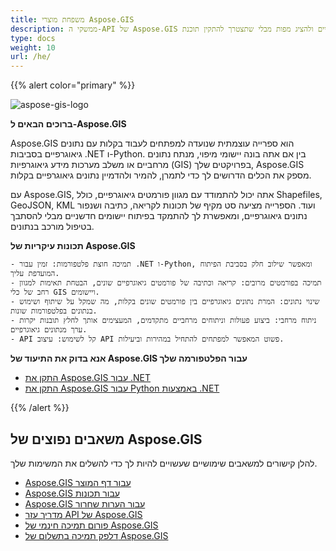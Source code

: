 ```yaml
---
title: משפחת מוצרי Aspose.GIS
description: ממשקי ה-API של Aspose.GIS נועדו להקל על המפתחים לעבוד עם נתונים גיאוגרפיים המאוחסנים בפורמטים שונים. זה מאפשר לך ליצור, לקרוא, להמיר נתונים גיאוגרפיים ולהציג מפות מבלי שתצטרך להתקין תוכנת GIS אחרת. גרסאות .NET ו-Python זמינות
type: docs
weight: 10
url: /he/
---
```


{{% alert color="primary" %}}

![aspose-gis-logo](aspose-gis-for-net_1.png)

**ברוכים הבאים ל-Aspose.GIS**

Aspose.GIS הוא ספרייה עוצמתית שנועדה למפתחים לעבוד בקלות עם נתונים גיאוגרפיים בסביבות .NET ו-Python. בין אם אתה בונה יישומי מיפוי, מנתח נתונים מרחביים או משלב מערכות מידע גיאוגרפיות (GIS) בפרויקטים שלך, Aspose.GIS מספק את הכלים הדרושים לך כדי לתמרן, להמיר ולהדמיין נתונים גיאוגרפיים בקלות.

עם Aspose.GIS, אתה יכול להתמודד עם מגוון פורמטים גיאוגרפיים, כולל Shapefiles, GeoJSON, KML ועוד. הספרייה מציעה סט מקיף של תכונות לקריאה, כתיבה ושנפור נתונים גיאוגרפיים, ומאפשרת לך להתמקד בפיתוח יישומים חדשניים מבלי להסתבך בטיפול מורכב בנתונים.

**תכונות עיקריות של Aspose.GIS**

    - תמיכה חוצת פלטפורמות: זמין עבור .NET ו-Python, ומאפשר שילוב חלק בסביבת הפיתוח המועדפת עליך.
    - תמיכה בפורמטים מרובים: קריאה וכתיבה של פורמטים גיאוגרפיים שונים, הבטחת תאימות למגוון רחב של כלי GIS ויישומים.
    - שינוי נתונים: המרת נתונים גיאוגרפיים בין פורמטים שונים בקלות, מה שמקל על שיתוף ושימוש בנתונים בפלטפורמות שונות.
    - ניתוח מרחבי: ביצוע פעולות וניתוחים מרחביים מתקדמים, המעצימים אותך לחלץ תובנות יקרות ערך מנתונים גיאוגרפיים.
    - API קל לשימוש: עיצוב API פשוט המאפשר למפתחים להתחיל במהירות וביעילות.

**אנא בדוק את התיעוד של Aspose.GIS עבור הפלטפורמה שלך**

- [התקן את Aspose.GIS עבור .NET](/he/net/)
- [התקן את Aspose.GIS עבור Python באמצעות .NET](/he/python-net/)

{{% /alert %}}

## **משאבים נפוצים של Aspose.GIS**

להלן קישורים למשאבים שימושיים שעשויים להיות לך כדי להשלים את המשימות שלך.

- [Aspose.GIS עבור דף המוצר](https://products.aspose.com/gis/)
- [Aspose.GIS עבור תכונות](/he/gis/net/features/)
- [Aspose.GIS עבור הערות שחרור](https://releases.aspose.com/gis/)
- [מדריך עזר API של Aspose.GIS](https://reference.aspose.com/gis)
- [פורום תמיכה חינמי של Aspose.GIS](https://forum.aspose.com/c/gis/33)
- [דלפק תמיכה בתשלום של Aspose.GIS](https://helpdesk.aspose.com/)

